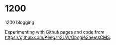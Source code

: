 # 1200
1200 blogging


Experimenting with Github pages and code from https://github.com/KeeganSLW/GoogleSheetsCMS.
